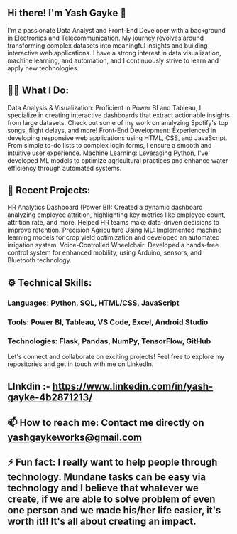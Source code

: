 
## Hi there! I'm Yash Gayke 👋
I'm a passionate Data Analyst and Front-End Developer with a background in Electronics and Telecommunication. My journey revolves around transforming complex datasets into meaningful insights and building interactive web applications. I have a strong interest in data visualization, machine learning, and automation, and I continuously strive to learn and apply new technologies.

## 👨‍💻 What I Do:
Data Analysis & Visualization: Proficient in Power BI and Tableau, I specialize in creating interactive dashboards that extract actionable insights from large datasets. Check out some of my work on analyzing Spotify's top songs, flight delays, and more!
Front-End Development: Experienced in developing responsive web applications using HTML, CSS, and JavaScript. From simple to-do lists to complex login forms, I ensure a smooth and intuitive user experience.
Machine Learning: Leveraging Python, I've developed ML models to optimize agricultural practices and enhance water efficiency through automated systems.

## 🚀 Recent Projects:
HR Analytics Dashboard (Power BI): Created a dynamic dashboard analyzing employee attrition, highlighting key metrics like employee count, attrition rate, and more. Helped HR teams make data-driven decisions to improve retention.
Precision Agriculture Using ML: Implemented machine learning models for crop yield optimization and developed an automated irrigation system.
Voice-Controlled Wheelchair: Developed a hands-free control system for enhanced mobility, using Arduino, sensors, and Bluetooth technology.

## ⚙️ Technical Skills:
### Languages: Python, SQL, HTML/CSS, JavaScript
### Tools: Power BI, Tableau, VS Code, Excel, Android Studio
### Technologies: Flask, Pandas, NumPy, TensorFlow, GitHub

Let's connect and collaborate on exciting projects!
Feel free to explore my repositories and get in touch with me on LinkedIn.

## LInkdin :- https://www.linkedin.com/in/yash-gayke-4b2871213/

## 📫 How to reach me: Contact me directly on yashgaykeworks@gmail.com

## ⚡ Fun fact: I really want to help people through technology. Mundane tasks can be easy via technology and I believe that whatever we create, if we are able to solve problem of even one person and we made his/her life easier, it's worth it!! It's all about creating an impact.
